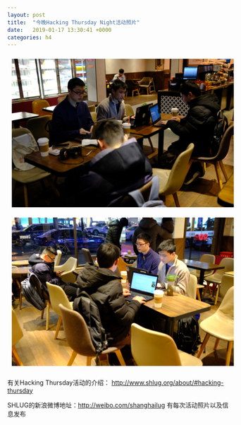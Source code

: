 ```yaml
---
layout: post
title:  "今晚Hacking Thursday Night活动照片"
date:   2019-01-17 13:30:41 +0000
categories: h4
---
```


[<img style='margin:10px;' src='https://raw.githubusercontent.com/shanghailug/res2019q1/master/j117.h4/j117_2053_5000+08.1920p.jpg'>](https://raw.githubusercontent.com/shanghailug/res2019q1/master/j117.h4/j117_2053_5000+08.JPG)
[<img style='margin:10px;' src='https://raw.githubusercontent.com/shanghailug/res2019q1/master/j117.h4/j117_2054_0000+08.1920p.jpg'>](https://raw.githubusercontent.com/shanghailug/res2019q1/master/j117.h4/j117_2054_0000+08.JPG)

有关Hacking Thursday活动的介绍：
http://www.shlug.org/about/#hacking-thursday

SHLUG的新浪微博地址：http://weibo.com/shanghailug 有每次活动照片以及信息发布


